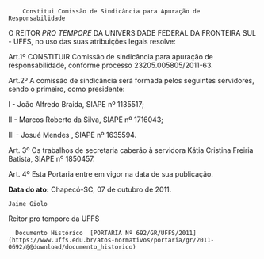         Constitui Comissão de Sindicância para Apuração de Responsabilidade  

O REITOR  *PRO TEMPORE*  DA UNIVERSIDADE FEDERAL DA FRONTEIRA SUL - UFFS, no uso das suas atribuições legais resolve:

 Art.1º CONSTITUIR Comissão de sindicância para apuração de responsabilidade, conforme processo 23205.005805/2011-63.

 Art.2º A comissão de sindicância será formada pelos seguintes servidores, sendo o primeiro, como presidente:

 I - João Alfredo Braida, SIAPE nº 1135517;

 II - Marcos Roberto da Silva, SIAPE nº 1716043;

 III - Josué Mendes , SIAPE nº 1635594.

 Art. 3º Os trabalhos de secretaria caberão à servidora Kátia Cristina Freiria Batista, SIAPE nº 1850457.

 Art. 4º Esta Portaria entre em vigor na data de sua publicação.

  

   **Data do ato:** Chapecó-SC, 07 de outubro de 2011.   
 

    Jaime Giolo   
 Reitor pro tempore da UFFS 

      Documento Histórico  [PORTARIA Nº 692/GR/UFFS/2011](https://www.uffs.edu.br/atos-normativos/portaria/gr/2011-0692/@@download/documento_historico)     
      